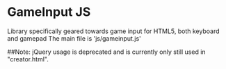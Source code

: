 # GameInput JS
Library specifically geared towards game input for HTML5, both keyboard and gamepad
The main file is 'js/gameinput.js'

##Note:
jQuery usage is deprecated and is currently only still used in "creator.html".
